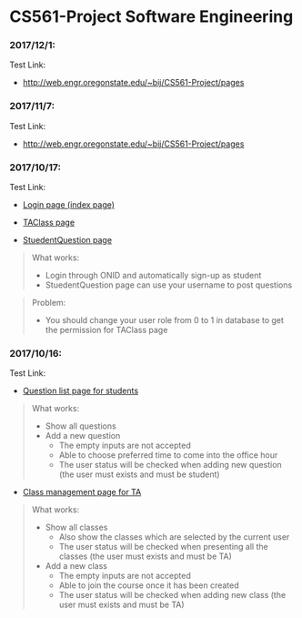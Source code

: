 # CS561-Project Software Engineering

### 2017/12/1:
Test Link:

* http://web.engr.oregonstate.edu/~bij/CS561-Project/pages

### 2017/11/7:
Test Link:

* http://web.engr.oregonstate.edu/~bij/CS561-Project/pages

### 2017/10/17:
Test Link:

* [Login page (index page)](http://web.engr.oregonstate.edu/~bij/pages)

* [TAClass page](http://web.engr.oregonstate.edu/~bij/pages/taClass.html)

* [StuedentQuestion page](http://web.engr.oregonstate.edu/~bij/pages/studentsQuestions.html)

>What works:
>* Login through ONID and automatically sign-up as student
>* StuedentQuestion page can use your username to post questions

>Problem:
>* You should change your user role from 0 to 1 in database to get the permission for TAClass page

### 2017/10/16:
Test Link:

* [Question list page for students](http://people.oregonstate.edu/~bij/CS561/studentsQuestions.html)

>What works:
>* Show all questions
>* Add a new question
>    * The empty inputs are not accepted
>    * Able to choose preferred time to come into the office hour
>    * The user status will be checked when adding new question (the user must exists and must be student)

* [Class management page for TA](http://people.oregonstate.edu/~bij/CS561/taClass.html)

>What works:
>* Show all classes
>    * Also show the classes which are selected by the current user
>    * The user status will be checked when presenting all the classes (the user must exists and must be TA)
>* Add a new class
>    * The empty inputs are not accepted
>    * Able to join the course once it has been created
>    * The user status will be checked when adding new class (the user must exists and must be TA)
